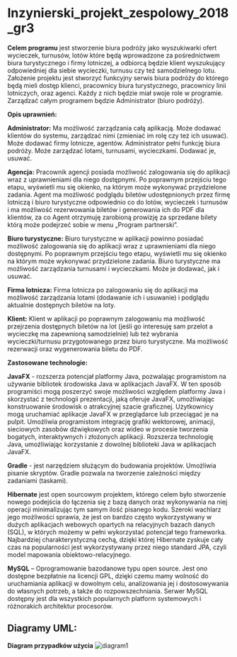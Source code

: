 # Inzynierski_projekt_zespolowy_2018_gr3

**Celem programu** jest stworzenie biura podróży jako wyszukiwarki ofert wycieczek, turnusów, lotów które będą wprowadzone za pośrednictwem biura turystycznego i firmy lotniczej, a odbiorcą będzie klient wyszukujący odpowiedniej dla siebie wycieczki, turnusu czy też samodzielnego lotu. Założenie projektu jest stworzyć funkcyjny serwis biura podróży do którego będą mieli dostęp klienci, pracownicy biura turystycznego, pracownicy linii lotniczych, oraz agenci. Każdy z nich będzie miał swoje role w programie. Zarządzać całym programem będzie Administrator (biuro podróży). 



**Opis uprawnień:**

**Administrator:**
Ma możliwość zarządzania całą aplikacją. Może dodawać klientów do systemu, zarządzać nimi (zmieniać im rolę czy też ich usuwać). Może dodawać firmy lotnicze, agentów. Administrator pełni funkcję biura podróży. Może zarządzać lotami, turnusami, wycieczkami. Dodawać je, usuwać. 

**Agencja:**
Pracownik agencji posiada możliwość zalogowania się do aplikacji wraz z uprawnieniami dla niego dostępnymi. Po poprawnym przejściu tego etapu, wyświetli mu się okienko, na którym może wykonywać przydzielone zadania. Agent ma możliwość podglądu biletów udostępnionych przez firmę lotniczą i biuro turystyczne odpowiednio co do lotów, wycieczek i turnusów i ma możliwość rezerwowania biletów i generowania ich do PDF dla klientów, za co Agent otrzymuję zarobioną prowizję za sprzedane bilety którą może podejrzeć sobie w menu „Program partnerski”. 


**Biuro turystyczne:**
Biuro turystyczne w aplikacji powinno posiadać możliwość zalogowania się do aplikacji wraz z uprawnieniami dla niego dostępnymi. Po poprawnym przejściu tego etapu, wyświetli mu się okienko na którym może wykonywać przydzielone zadania. Biuro turystyczne ma możliwość zarządzania turnusami i wycieczkami. Może je dodawać, jak i usuwać. 


**Firma lotnicza:** 
Firma lotnicza po zalogowaniu się do aplikacji ma możliwość zarządzania lotami (dodawanie ich i usuwanie) i podglądu aktualnie dostępnych biletów na loty.


**Klient:**
Klient w aplikacji po poprawnym zalogowaniu ma możliwość przejrzenia dostępnych biletów na lot (jeśli go interesuję sam przelot a wycieczkę ma zapewnioną samodzielnie) lub też wybrania wycieczki/turnusu przygotowanego przez biuro turystyczne. Ma możliwość rezerwacji oraz wygenerowania biletu do PDF.  


**Zastosowane technologie:**

**JavaFX** - rozszerza potencjał platformy Java, pozwalając programistom na używanie bibliotek środowiska Java w aplikacjach JavaFX. W ten sposób programiści mogą poszerzyć swoje możliwości względem platformy Java i skorzystać z technologii prezentacji, jaką oferuje JavaFX, umożliwiając konstruowanie środowisk o atrakcyjnej szacie graficznej. Użytkownicy mogą uruchamiać aplikacje JavaFX w przeglądarce lub przeciągać je na pulpit. Umożliwia programistom integrację grafiki wektorowej, animacji, sieciowych zasobów dźwiękowych oraz wideo w procesie tworzenia bogatych, interaktywnych i złożonych aplikacji. Rozszerza technologię Java, umożliwiając korzystanie z dowolnej biblioteki Java w aplikacjach JavaFX.


**Gradle** -  jest narzędziem służącym do budowania projektów. Umożliwia pisanie skryptów. Gradle pozwala na tworzenie zależności między zadaniami (taskami).


**Hibernate** jest open sourcowym projektem, którego celem było stworzenie nowego podejścia do łączenia się z bazą danych oraz wykonywania na niej operacji minimalizując tym samym ilość pisanego kodu. Szeroki wachlarz jego możliwości sprawia, że jest on bardzo często wykorzystywany w dużych aplikacjach webowych opartych na relacyjnych bazach danych (SQL), w których możemy w pełni wykorzystać potencjał tego frameworka. Najbardziej charakterystyczną cechą, dzięki której Hibernate zyskuje cały czas na popularności jest wykorzystywany przez niego standard JPA, czyli model mapowania obiektowo-relacyjnego.


**MySQL** – Oprogramowanie bazodanowe typu open source. Jest ono dostępne bezpłatnie na licencji GPL, dzięki czemu mamy wolność do uruchamiania aplikacji w dowolnym celu, analizowania jej i dostosowywania do własnych potrzeb, a także do rozpowszechniania. Serwer MySQL dostępny jest dla wszystkich popularnych platform systemowych i różnorakich architektur procesorów. 


## Diagramy UML: 


**Diagram przypadków użycia** ![diagram1](https://i.imgur.com/oNqJFPP.png)
